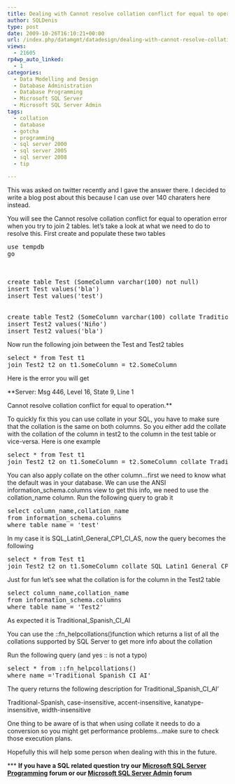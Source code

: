 ```yaml
---
title: Dealing with Cannot resolve collation conflict for equal to operation errors
author: SQLDenis
type: post
date: 2009-10-26T16:10:21+00:00
url: /index.php/datamgmt/datadesign/dealing-with-cannot-resolve-collation-co/
views:
  - 21605
rp4wp_auto_linked:
  - 1
categories:
  - Data Modelling and Design
  - Database Administration
  - Database Programming
  - Microsoft SQL Server
  - Microsoft SQL Server Admin
tags:
  - collation
  - database
  - gotcha
  - programming
  - sql server 2000
  - sql server 2005
  - sql server 2008
  - tip

---
```

This was asked on twitter recently and I gave the answer there. I decided to write a blog post about this because I can use over 140 charaters here instead.
  
You will see the Cannot resolve collation conflict for equal to operation error when you try to join 2 tables. let&#8217;s take a look at what we need to do to resolve this. First create and populate these two tables

<pre>use tempdb
go



create table Test (SomeColumn varchar(100) not null)
insert Test values('bla')
insert Test values('test')


create table Test2 (SomeColumn varchar(100) collate Traditional_Spanish_CI_AI not null)
insert Test2 values('Niño')
insert Test2 values('bla')</pre>

Now run the following join between the Test and Test2 tables

<pre>select * from Test t1
join Test2 t2 on t1.SomeColumn = t2.SomeColumn</pre>

Here is the error you will get

**Server: Msg 446, Level 16, State 9, Line 1
  
Cannot resolve collation conflict for equal to operation.**

To quickly fix this you can use collate in your SQL, you have to make sure that the collation is the same on both columns. So you either add the collate with the collation of the column in test2 to the column in the test table or vice-versa. Here is one example

<pre>select * from Test t1
join Test2 t2 on t1.SomeColumn = t2.SomeColumn collate Traditional_Spanish_CI_AI</pre>

You can also apply collate on the other column&#8230;first we need to know what the default was in your database. We can use the ANSI information\_schema.columns view to get this info, we need to use the collation\_name column. Run the following query to grab it

<pre>select column_name,collation_name
from information_schema.columns
where table_name = 'test'</pre>

In my case it is SQL\_Latin1\_General\_CP1\_CI_AS, now the query becomes the following

<pre>select * from Test t1
join Test2 t2 on t1.SomeColumn collate SQL_Latin1_General_CP1_CI_AS = t2.SomeColumn</pre>

Just for fun let&#8217;s see what the collation is for the column in the Test2 table

<pre>select column_name,collation_name
from information_schema.columns
where table_name = 'Test2'</pre>

As expected it is Traditional\_Spanish\_CI_AI

You can use the ::fn_helpcollations()function which returns a list of all the collations supported by SQL Server to get more info about the collation

Run the following query (and yes :: is not a typo)

<pre>select * from ::fn_helpcollations()
where name ='Traditional_Spanish_CI_AI'</pre>

The query returns the following description for Traditional\_Spanish\_CI_AI&#8217;

Traditional-Spanish, case-insensitive, accent-insensitive, kanatype-insensitive, width-insensitive

One thing to be aware of is that when using collate it needs to do a conversion so you might get performance problems&#8230;make sure to check those execution plans.

Hopefully this will help some person when dealing with this in the future.



\*** **If you have a SQL related question try our [Microsoft SQL Server Programming][1] forum or our [Microsoft SQL Server Admin][2] forum**<ins></ins>

 [1]: http://forum.ltd.local/viewforum.php?f=17
 [2]: http://forum.ltd.local/viewforum.php?f=22